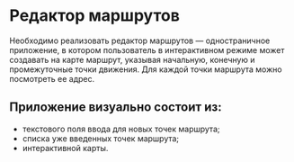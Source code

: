 # Редактор маршрутов

Необходимо реализовать редактор маршрутов — одностраничное приложение, в
котором пользователь в интерактивном режиме может создавать на карте
маршрут, указывая начальную, конечную и промежуточные точки движения. Для
каждой точки маршрута можно посмотреть ее адрес.


## Приложение визуально состоит из:

* текстового поля ввода для новых точек маршрута;
* списка уже введенных точек маршрута;
* интерактивной карты.
